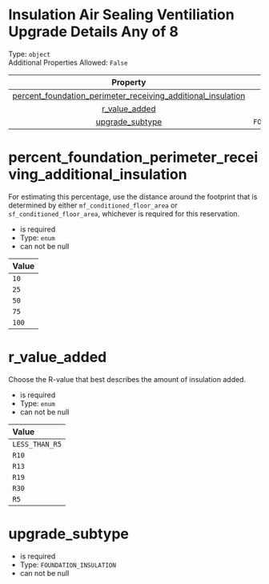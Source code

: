 
Insulation Air Sealing Ventiliation Upgrade Details Any of 8
============================================================
  
Type: `object`  
Additional Properties Allowed: `False`  
  

|Property|Type|Required|Nullable|Format|Title|
| :---: | :---: | :---: | :---: | :---: | :---: |
|[percent_foundation_perimeter_receiving_additional_insulation](#percent_foundation_perimeter_receiving_additional_insulation)|`enum`|:white_check_mark:|False|||
|[r_value_added](#r_value_added)|`enum`|:white_check_mark:|False|||
|[upgrade_subtype](#upgrade_subtype)|`FOUNDATION_INSULATION`|:white_check_mark:|False|||

percent_foundation_perimeter_receiving_additional_insulation
============================================================
  
For estimating this percentage, use the distance around the footprint that is determined by either `mf_conditioned_floor_area` or `sf_conditioned_floor_area`, whichever is required for this reservation.  
  

- is required
- Type: `enum`
- can not be null
  

|Value|
| :--- |
|`10`|
|`25`|
|`50`|
|`75`|
|`100`|
  

r_value_added
=============
  
Choose the R-value that best describes the amount of insulation added.  
  

- is required
- Type: `enum`
- can not be null
  

|Value|
| :--- |
|`LESS_THAN_R5`|
|`R10`|
|`R13`|
|`R19`|
|`R30`|
|`R5`|
  

upgrade_subtype
===============
  
  
  

- is required
- Type: `FOUNDATION_INSULATION`
- can not be null
  
